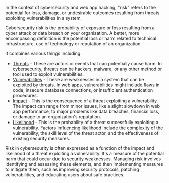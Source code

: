 In the context of cybersecurity and web app hacking, "risk" refers to the potential for loss, damage, or undesirable outcomes resulting from threats exploiting vulnerabilities in a system.

Cybersecurity risk is the probability of exposure or loss resulting from a cyber attack or data breach on your organization. A better, more encompassing definition is the potential loss or harm related to technical infrastructure, use of technology or reputation of an organization.

It combines various things including:

- [Threats](../terms/threats.md) - These are actors or events that can potentially cause harm. In cybersecurity, threats can be hackers, malware, or any other method or tool used to exploit vulnerabilities.
- [Vulnerabilities](../terms/vulns.md) - These are weaknesses in a system that can be exploited by threats. In web apps, vulnerabilities might include flaws in code, insecure database connections, or insufficient authentication procedures.
- [Impact](../terms/impact.md) - This is the consequence of a threat exploiting a vulnerability. The impact can range from minor issues, like a slight slowdown in web app performance, to major problems like data breaches, financial loss, or damage to an organization's reputation.
- [Likelihood](../terms/likelihood.md) - This is the probability of a threat successfully exploiting a vulnerability. Factors influencing likelihood include the complexity of the vulnerability, the skill level of the threat actor, and the effectiveness of existing security measures.

Risk in cybersecurity is often expressed as a function of the impact and likelihood of a threat exploiting a vulnerability. It's a measure of the potential harm that could occur due to security weaknesses. Managing risk involves identifying and assessing these elements, and then implementing measures to mitigate them, such as improving security protocols, patching vulnerabilities, and educating users about safe practices.